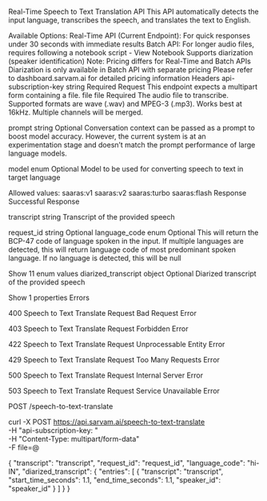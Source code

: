 Real-Time Speech to Text Translation API
This API automatically detects the input language, transcribes the speech, and translates the text to English.

Available Options:
Real-Time API (Current Endpoint): For quick responses under 30 seconds with immediate results
Batch API: For longer audio files, requires following a notebook script - View Notebook
Supports diarization (speaker identification)
Note:
Pricing differs for Real-Time and Batch APIs
Diarization is only available in Batch API with separate pricing
Please refer to dashboard.sarvam.ai for detailed pricing information
Headers
api-subscription-key
string
Required
Request
This endpoint expects a multipart form containing a file.
file
file
Required
The audio file to transcribe. Supported formats are wave (.wav) and MPEG-3 (.mp3). Works best at 16kHz. Multiple channels will be merged.

prompt
string
Optional
Conversation context can be passed as a prompt to boost model accuracy. However, the current system is at an experimentation stage and doesn’t match the prompt performance of large language models.

model
enum
Optional
Model to be used for converting speech to text in target language

Allowed values:
saaras:v1
saaras:v2
saaras:turbo
saaras:flash
Response
Successful Response

transcript
string
Transcript of the provided speech

request_id
string
Optional
language_code
enum
Optional
This will return the BCP-47 code of language spoken in the input. If multiple languages are detected, this will return language code of most predominant spoken language. If no language is detected, this will be null


Show 11 enum values
diarized_transcript
object
Optional
Diarized transcript of the provided speech


Show 1 properties
Errors

400
Speech to Text Translate Request Bad Request Error

403
Speech to Text Translate Request Forbidden Error

422
Speech to Text Translate Request Unprocessable Entity Error

429
Speech to Text Translate Request Too Many Requests Error

500
Speech to Text Translate Request Internal Server Error

503
Speech to Text Translate Request Service Unavailable Error

POST
/speech-to-text-translate

curl -X POST https://api.sarvam.ai/speech-to-text-translate \
     -H "api-subscription-key: <apiSubscriptionKey>" \
     -H "Content-Type: multipart/form-data" \
     -F file=@<file1>

{
  "transcript": "transcript",
  "request_id": "request_id",
  "language_code": "hi-IN",
  "diarized_transcript": {
    "entries": [
      {
        "transcript": "transcript",
        "start_time_seconds": 1.1,
        "end_time_seconds": 1.1,
        "speaker_id": "speaker_id"
      }
    ]
  }
}